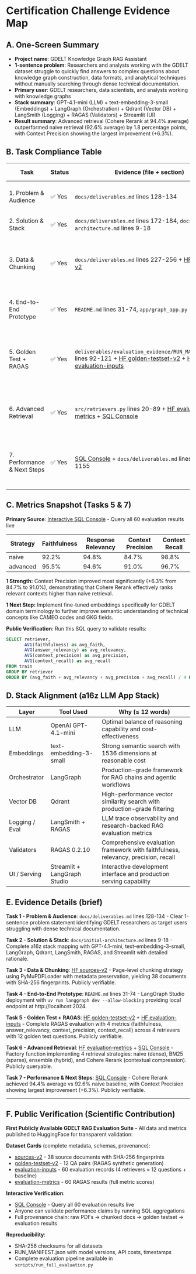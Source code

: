 # Certification Challenge Evidence Map

## A. One-Screen Summary

- **Project name**: GDELT Knowledge Graph RAG Assistant
- **1-sentence problem**: Researchers and analysts working with the GDELT dataset struggle to quickly find answers to complex questions about knowledge graph construction, data formats, and analytical techniques without manually searching through dense technical documentation.
- **Primary user**: GDELT researchers, data scientists, and analysts working with knowledge graphs
- **Stack summary**: GPT-4.1-mini (LLM) + text-embedding-3-small (Embeddings) + LangGraph (Orchestration) + Qdrant (Vector DB) + LangSmith (Logging) + RAGAS (Validators) + Streamlit (UI)
- **Result summary**: Advanced retrieval (Cohere Rerank at 94.4% average) outperformed naive retrieval (92.6% average) by 1.8 percentage points, with Context Precision showing the largest improvement (+6.3%).

## B. Task Compliance Table

| Task | Status | Evidence (file + section) | Scope / Clarity Note | One Improvement |
|------|--------|---------------------------|---------------------|-----------------|
| 1. Problem & Audience | ✅ Yes | `docs/deliverables.md` lines 128-134 | Clear problem statement and user identification | None needed |
| 2. Solution & Stack | ✅ Yes | `docs/deliverables.md` lines 172-184, `docs/initial-architecture.md` lines 9-18 | Complete stack mapping with rationale | None needed |
| 3. Data & Chunking | ✅ Yes | `docs/deliverables.md` lines 227-256 + [HF sources-v2](https://huggingface.co/datasets/dwb2023/gdelt-rag-sources-v2) | Page-level chunking strategy with metadata preservation, publicly verifiable | None needed |
| 4. End-to-End Prototype | ✅ Yes | `README.md` lines 31-74, `app/graph_app.py` | LangGraph Studio deployment with local endpoint | None needed |
| 5. Golden Test + RAGAS | ✅ Yes | `deliverables/evaluation_evidence/RUN_MANIFEST.json` lines 92-121 + [HF golden-testset-v2](https://huggingface.co/datasets/dwb2023/gdelt-rag-golden-testset-v2) + [HF evaluation-inputs](https://huggingface.co/datasets/dwb2023/gdelt-rag-evaluation-inputs) | Complete RAGAS evaluation with 4 metrics across 4 retrievers, publicly verifiable | None needed |
| 6. Advanced Retrieval | ✅ Yes | `src/retrievers.py` lines 20-89 + [HF evaluation-metrics](https://huggingface.co/datasets/dwb2023/gdelt-rag-evaluation-metrics) + [SQL Console](https://huggingface.co/datasets/dwb2023/gdelt-rag-evaluation-metrics/sql-console/LI3hpFs) | 4 retrieval strategies implemented and evaluated, publicly queryable | None needed |
| 7. Performance & Next Steps | ✅ Yes | [SQL Console](https://huggingface.co/datasets/dwb2023/gdelt-rag-evaluation-metrics/sql-console/LI3hpFs) + `docs/deliverables.md` lines 1110-1155 | Comparative analysis with clear performance improvements, publicly verifiable | None needed |

## C. Metrics Snapshot (Tasks 5 & 7)

**Primary Source**: [Interactive SQL Console](https://huggingface.co/datasets/dwb2023/gdelt-rag-evaluation-metrics/sql-console/LI3hpFs) - Query all 60 evaluation results live

| Strategy | Faithfulness | Response Relevancy | Context Precision | Context Recall |
|----------|-------------|-------------------|-------------------|----------------|
| naive | 92.2% | 94.8% | 84.7% | 98.8% |
| advanced | 95.5% | 94.6% | 91.0% | 96.7% |

**1 Strength:** Context Precision improved most significantly (+6.3% from 84.7% to 91.0%), demonstrating that Cohere Rerank effectively ranks relevant contexts higher than naive retrieval.

**1 Next Step:** Implement fine-tuned embeddings specifically for GDELT domain terminology to further improve semantic understanding of technical concepts like CAMEO codes and GKG fields.

**Public Verification**: Run this SQL query to validate results:
```sql
SELECT retriever,
       AVG(faithfulness) as avg_faith,
       AVG(answer_relevancy) as avg_relevancy,
       AVG(context_precision) as avg_precision,
       AVG(context_recall) as avg_recall
FROM train
GROUP BY retriever
ORDER BY (avg_faith + avg_relevancy + avg_precision + avg_recall) / 4 DESC;
```

## D. Stack Alignment (a16z LLM App Stack)

| Layer | Tool Used | Why (≤ 12 words) |
|-------|-----------|------------------|
| LLM | OpenAI GPT-4.1-mini | Optimal balance of reasoning capability and cost-effectiveness |
| Embeddings | text-embedding-3-small | Strong semantic search with 1536 dimensions at reasonable cost |
| Orchestrator | LangGraph | Production-grade framework for RAG chains and agentic workflows |
| Vector DB | Qdrant | High-performance vector similarity search with production-grade filtering |
| Logging / Eval | LangSmith + RAGAS | LLM trace observability and research-backed RAG evaluation metrics |
| Validators | RAGAS 0.2.10 | Comprehensive evaluation framework with faithfulness, relevancy, precision, recall |
| UI / Serving | Streamlit + LangGraph Studio | Interactive development interface and production serving capability |

## E. Evidence Details (brief)

**Task 1 - Problem & Audience**: `docs/deliverables.md` lines 128-134 - Clear 1-sentence problem statement identifying GDELT researchers as target users struggling with dense technical documentation.

**Task 2 - Solution & Stack**: `docs/initial-architecture.md` lines 9-18 - Complete a16z stack mapping with GPT-4.1-mini, text-embedding-3-small, LangGraph, Qdrant, LangSmith, RAGAS, and Streamlit with detailed rationale.

**Task 3 - Data & Chunking**: [HF sources-v2](https://huggingface.co/datasets/dwb2023/gdelt-rag-sources-v2) - Page-level chunking strategy using PyMuPDFLoader with metadata preservation, yielding 38 documents with SHA-256 fingerprints. Publicly verifiable.

**Task 4 - End-to-End Prototype**: `README.md` lines 31-74 - LangGraph Studio deployment with `uv run langgraph dev --allow-blocking` providing local endpoint at http://localhost:2024.

**Task 5 - Golden Test + RAGAS**: [HF golden-testset-v2](https://huggingface.co/datasets/dwb2023/gdelt-rag-golden-testset-v2) + [HF evaluation-inputs](https://huggingface.co/datasets/dwb2023/gdelt-rag-evaluation-inputs) - Complete RAGAS evaluation with 4 metrics (faithfulness, answer_relevancy, context_precision, context_recall) across 4 retrievers with 12 golden test questions. Publicly verifiable.

**Task 6 - Advanced Retrieval**: [HF evaluation-metrics](https://huggingface.co/datasets/dwb2023/gdelt-rag-evaluation-metrics) + [SQL Console](https://huggingface.co/datasets/dwb2023/gdelt-rag-evaluation-metrics/sql-console/LI3hpFs) - Factory function implementing 4 retrieval strategies: naive (dense), BM25 (sparse), ensemble (hybrid), and Cohere Rerank (contextual compression). Publicly queryable.

**Task 7 - Performance & Next Steps**: [SQL Console](https://huggingface.co/datasets/dwb2023/gdelt-rag-evaluation-metrics/sql-console/LI3hpFs) - Cohere Rerank achieved 94.4% average vs 92.6% naive baseline, with Context Precision showing largest improvement (+6.3%). Publicly verifiable.

---

## F. Public Verification (Scientific Contribution)

**First Publicly Available GDELT RAG Evaluation Suite** - All data and metrics published to HuggingFace for transparent validation:

**Dataset Cards** (complete metadata, schemas, provenance):
- [sources-v2](https://huggingface.co/datasets/dwb2023/gdelt-rag-sources-v2) - 38 source documents with SHA-256 fingerprints
- [golden-testset-v2](https://huggingface.co/datasets/dwb2023/gdelt-rag-golden-testset-v2) - 12 QA pairs (RAGAS synthetic generation)
- [evaluation-inputs](https://huggingface.co/datasets/dwb2023/gdelt-rag-evaluation-inputs) - 60 evaluation records (4 retrievers × 12 questions + baseline)
- [evaluation-metrics](https://huggingface.co/datasets/dwb2023/gdelt-rag-evaluation-metrics) - 60 RAGAS results (full metric scores)

**Interactive Verification**:
- [SQL Console](https://huggingface.co/datasets/dwb2023/gdelt-rag-evaluation-metrics/sql-console/LI3hpFs) - Query all 60 evaluation results live
- Anyone can validate performance claims by running SQL aggregations
- Full provenance chain: raw PDFs → chunked docs → golden testset → evaluation results

**Reproducibility**:
- SHA-256 checksums for all datasets
- RUN_MANIFEST.json with model versions, API costs, timestamps
- Complete evaluation pipeline available in `scripts/run_full_evaluation.py`
